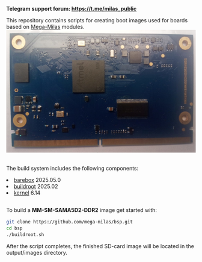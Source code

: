 <b>Telegram support forum: <a href="https://t.me/milas_public">https://t.me/milas_public</a></b><br>

This repository contains scripts for creating boot images used for boards based on <a href="http://milas.spb.ru/">Mega-Milas</a> modules</a>.<br>
<img src="MM-SM-SAMA5D2-DDR2-V0.1.jpeg">

##
The build system includes the following components:
<li><a href="https://barebox.org/">barebox</a> 2025.05.0</li>
<li><a href="https://buildroot.org/">buildroot</a> 2025.02</li>
<li><a href="https://kernel.org/">kernel</a> 6.14</li>

##
To build a <b>MM-SM-SAMA5D2-DDR2</b> image get started with:
```bash
git clone https://github.com/mega-milas/bsp.git
cd bsp
./buildroot.sh
```
After the script completes, the finished SD-card image will be located in the output/images directory.

##
